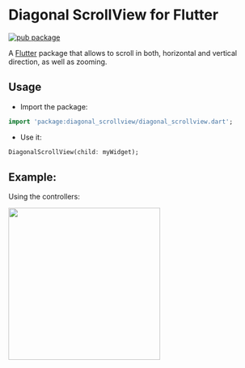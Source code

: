 # Diagonal ScrollView for Flutter

[![pub package](https://img.shields.io/badge/pub-v0.1.0+1-orange.svg)](https://pub.dartlang.org/packages/diagonal_scrollview)

A [Flutter](https://flutter.dev/) package that allows to scroll in both, horizontal and vertical direction, as well as zooming.

## Usage

* Import the package:
```dart
import 'package:diagonal_scrollview/diagonal_scrollview.dart';
```
* Use it:
```dart
DiagonalScrollView(child: myWidget);
```

## Example:
  
Using the controllers:
  
<img src="https://user-images.githubusercontent.com/14138939/77101469-a3049500-6a17-11ea-94d7-2bfbe20ef9d2.gif" width="300px" />